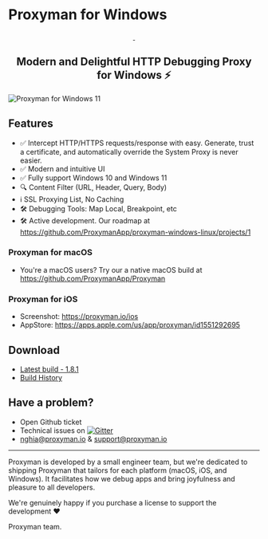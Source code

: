 # Proxyman for Windows
<p align="center">
  <a aria-label="Follow Proxyman on Twitter" href="https://twitter.com/proxyman_app">
    <img alt="" src="https://img.shields.io/badge/Follow-%40proxyman__app-black.svg?style=for-the-badge&logo=Twitter">
  </a>
  <a aria-label="Join the community on Gitter" href="https://gitter.im/Proxyman-app/community">
    <img alt="" src="https://img.shields.io/badge/Join-the%20community-black.svg?style=for-the-badge&logo=Gitter">
  </a>
</p>

<p align="center">
  <h2 align="center">Modern and Delightful HTTP Debugging Proxy for Windows ⚡️</h2>
</p>

![Proxyman for Windows 11](https://user-images.githubusercontent.com/5878421/193379597-83a23bf3-2b4d-44bb-b3d8-000cefbbffdb.jpg)

## Features
* ✅ Intercept HTTP/HTTPS requests/response with easy. Generate, trust a certificate, and automatically override the System Proxy is never easier. 
* ✅ Modern and intuitive UI
* ✅ Fully support Windows 10 and Windows 11
* 🔍 Content Filter (URL, Header, Query, Body) 
* ℹ️ SSL Proxying List, No Caching
* 🛠 Debugging Tools: Map Local, Breakpoint, etc
* 🛠 Active development. Our roadmap at https://github.com/ProxymanApp/proxyman-windows-linux/projects/1
 
### Proxyman for macOS
- You're a macOS users? Try our a native macOS build at https://github.com/ProxymanApp/Proxyman

### Proxyman for iOS
- Screenshot: https://proxyman.io/ios
- AppStore: https://apps.apple.com/us/app/proxyman/id1551292695

## Download
* [Latest build - 1.8.1](https://proxyman.io/release/windows/Proxyman_latest.dmg)
* [Build History](https://proxyman.io/changelog-windows)

## Have a problem?

- Open Github ticket
- Technical issues on [![Gitter](https://badges.gitter.im/Proxyman-app/community.svg)](https://gitter.im/Proxyman-app/community?utm_source=badge&utm_medium=badge&utm_campaign=pr-badge)
- nghia@proxyman.io & support@proxyman.io

---

Proxyman is developed by a small engineer team, but we're dedicated to shipping Proxyman that tailors for each platform (macOS, iOS, and Windows). It facilitates how we debug apps and bring joyfulness and pleasure to all developers.

We're genuinely happy if you purchase a license to support the development ❤️

Proxyman team.
